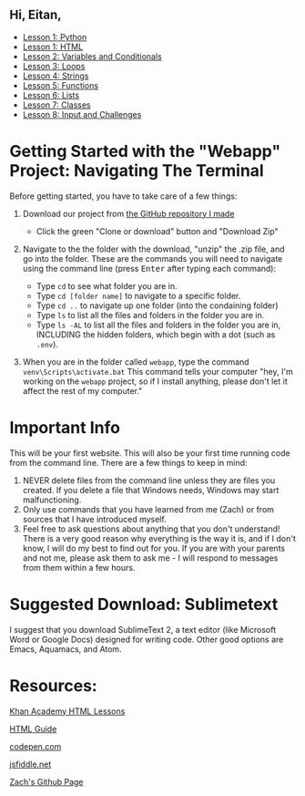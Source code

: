 ## Hi, Eitan,

* [Lesson 1: Python](https://zsiegel92.github.io/Eitan_S/Lessons/Lesson_1/Python1.html)
* [Lesson 1: HTML](https://zsiegel92.github.io/Eitan_S/Lessons/Lesson_1/HTML1.html)
* [Lesson 2: Variables and Conditionals](https://zsiegel92.github.io/Eitan_S/Lessons/Lesson_2_Variables_and_Conditionals/Python2.html)
* [Lesson 3: Loops](https://zsiegel92.github.io/Eitan_S/Lessons/Lesson_3_Loops/Python3.html)
* [Lesson 4: Strings](https://zsiegel92.github.io/Eitan_S/Lessons/Lesson_4_Strings/Python4.html)
* [Lesson 5: Functions](https://zsiegel92.github.io/Eitan_S/Lessons/Lesson_5_Functions/Python5.html)
* [Lesson 6: Lists](https://zsiegel92.github.io/Eitan_S/Lessons/Lesson_6_Lists/Python6.html)
* [Lesson 7: Classes](https://zsiegel92.github.io/Eitan_S/Lessons/Lesson_7_Classes/Python7.html)
* [Lesson 8: Input and Challenges](https://zsiegel92.github.io/Eitan_S/Lessons/Lesson_8_Input_and_Challenges/Python8.html)

# Getting Started with the "Webapp" Project: Navigating The Terminal
Before getting started, you have to take care of a few things:

1. Download our project from [the GitHub repository I made](https://github.com/zsiegel92/Eitan_S)
	* Click the green "Clone or download" button and "Download Zip"

2. Navigate to the the folder with the download, "unzip" the .zip file, and go into the folder. These are the commands you will need to navigate using the command line (press <kbd>Enter</kbd> after typing each command):
	* Type `cd` to see what folder you are in.
	* Type `cd [folder name]` to navigate to a specific folder.
	* Type `cd ..` to navigate up one folder (into the condaining folder)
	* Type `ls` to list all the files and folders in the folder you are in.
	* Type `ls -AL` to list all the files and folders in the folder you are in, INCLUDING the hidden folders, which begin with a dot (such as `.env`).

3. When you are in the folder called `webapp`, type the command
            `venv\Scripts\activate.bat`
This command tells your computer "hey, I'm working on the `webapp` project, so if I install anything, please don't let it affect the rest of my computer."

# Important Info

This will be your first website. This will also be your first time running code from the command line. There are a few things to keep in mind:

1. NEVER delete files from the command line unless they are files you created. If you delete a file that Windows needs, Windows may start malfunctioning.
2. Only use commands that you have learned from me (Zach) or from sources that I have introduced myself.
3. Feel free to ask questions about anything that you don't understand! There is a very good reason why everything is the way it is, and if I don't know, I will do my best to find out for you. If you are with your parents and not me, please ask them to ask me - I will respond to messages from them within a few hours.


# Suggested Download: Sublimetext

I suggest that you download SublimeText 2, a text editor (like Microsoft Word or Google Docs) designed for writing code. Other good options are Emacs, Aquamacs, and Atom.


# Resources:

[Khan Academy HTML Lessons](https://www.khanacademy.org/computing/computer-programming/html-css)

[HTML Guide](https://www.w3schools.com/html/html_elements.asp)

[codepen.com](https://codepen.io/zsiegel/)

[jsfiddle.net](https://jsfiddle.net/)

[Zach's Github Page](https://github.com/zsiegel92)
